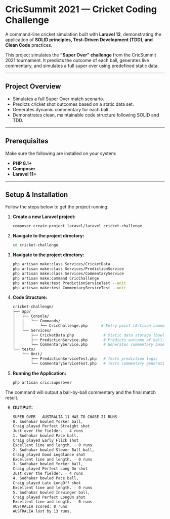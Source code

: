 # CricSummit 2021 — Cricket Coding Challenge

A command-line cricket simulation built with **Laravel 12**, demonstrating the application of **SOLID principles, Test-Driven Development (TDD), and Clean Code** practices.

This project simulates the **"Super Over" challenge** from the CricSummit 2021 tournament. It predicts the outcome of each ball, generates live commentary, and simulates a full super over using predefined static data.

---

## Project Overview

- Simulates a full Super Over match scenario.
- Predicts cricket shot outcomes based on a static data set.
- Generates dynamic commentary for each ball.
- Demonstrates clean, maintainable code structure following SOLID and TDD.

---

## Prerequisites

Make sure the following are installed on your system:

- **PHP 8.1+**
- **Composer**
- **Laravel 11+**

---

## Setup & Installation

Follow the steps below to get the project running:

1. **Create a new Laravel project:**
   ```bash
   composer create-project laravel/laravel cricket-challenge

2. **Navigate to the project directory:**
    ```bash
    cd cricket-challenge
3. **Navigate to the project directory:**
    ```bash
    php artisan make:class Services/CricketData
    php artisan make:class Services/PredictionService
    php artisan make:class Services/CommentaryService
    php artisan make:command CricChallenge
    php artisan make:test PredictionServiceTest --unit
    php artisan make:test CommentaryServiceTest --unit

4. **Code Structure:**
    ```bash
    cricket-challenge/
    ├── app/
    │   ├── Console/
    │   │   └── Commands/
    │   │       └── CricChallenge.php      # Entry point (Artisan command)
    │   └── Services/
    │       ├── CricketData.php             # Static data storage (bowling, batting, outcomes, commentary)
    │       ├── PredictionService.php       # Predicts outcome of ball-shot combo
    │       └── CommentaryService.php       # Generates commentary based on outcomes
    └── tests/
        └── Unit/
            ├── PredictionServiceTest.php   # Tests prediction logic
            └── CommentaryServiceTest.php   # Tests commentary generation

5. **Running the Application:**

    ```bash
    php artisan cric:superover

The command will output a ball-by-ball commentary and the final match result.

6. **OUTPUT:**
    ```bash
    SUPER OVER - AUSTRALIA 11 HAS TO CHASE 21 RUNS
    0. Sudhakar bowled Yorker ball,
    Craig played Perfect Straight shot
    Just over the fielder. - 4 runs
    1. Sudhakar bowled Pace ball,
    Craig played Early Flick shot
    Excellent line and length. - 0 runs
    2. Sudhakar bowled Slower Ball ball,
    Craig played Good LegGlance shot
    Excellent line and length. - 0 runs
    3. Sudhakar bowled Yorker ball,
    Craig played Perfect Long On shot
    Just over the fielder. - 4 runs
    4. Sudhakar bowled Pace ball,
    Craig played Late LongOff shot
    Excellent line and length. - 0 runs
    5. Sudhakar bowled Inswinger ball,
    Craig played Perfect LongOn shot
    Excellent line and length. - 0 runs
    AUSTRALIA scored: 8 runs
    AUSTRALIA lost by 13 runs.